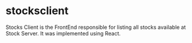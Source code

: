 # stocksclient

Stocks Client is the FrontEnd responsible for listing all stocks available at Stock Server. 
It was implemented using React.
